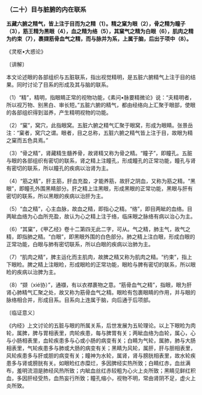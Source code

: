 ### （二十）目与脏腑的内在联系

**五藏六腑之精气，皆上注于目而为之精（1）。精之窠为眼（2），骨之精为瞳子（3），筋王精为黑眼（4），血之精为络（5），其窠气之精为白眼（6），肌肉之精为约束（7），裹撷筋骨血气之精，而与脉并为系，上属于脑，后出于项中（8）。**

《灵枢•大惑论》

〔讲解〕

本文论述眼的各部组织与五脏联系，指出视觉精明，是五脏六腑精气上注于目的结果。同时讨论了目系的形成及其与脑的联系。

（1）“精”，精明，指眼睛正常的视物功能，《素问•脉要精微论》说：“夫精明者，所以视万物、别黑白、审长短。”五脏六腑的精气，都由经络向上汇聚于眼部，使眼的各部组织得到滋养，产生精明视物的功能。

（2）“窠”，窝穴，此指眼窝。五脏六腑之精气汇聚于眼窝，形成为眼睛。张景岳注：“窠者，窝穴之谓。眼者，目之总称，五脏六腑之精气皆上注于目，故眼为精之窠而五色具焉。”

（3）“骨之精”，肾藏精生髓养骨，故肾精又称为骨之精。“瞳子”，即瞳孔。五脏与眼的各部组织有密切的联系，肾之精上注瞳孔，形成瞳孔的正常功能，瞳孔与肾有密切的联系，所以瞳孔的疾病以治肾为主。

（4）“筋之精”，肝主筋，肝血充盈，才能养筋，故肝之阴血，又称为筋之精。“黑眼”，即瞳孔外围黑睛部分。肝之精上注黑眼，形成黑眼的正常功能，黑眼与肝有密切的联系，所以黑眼的疾病以治肝为主。

（5）“血之精”，心主血脉，故血之精，即指心之精。“络”，即目两眦的血络。目两眦血络为心血所充盈，故认为心之精上注于络，临床眼之脉络有病以治心为主。

（6）“其窠”，《甲乙经》卷十二第四无此二字，可从。气之精，肺主气，故气之精，即指肺之精。“白眼”，即黑眼外围的白色部分。肺之精上注白眼，形成白眼的正常功能，白眼与肺有密切联系，所以白眼的疾病以治肺为主。

（7）“肌肉之精”，脾主运化而主肌肉，故脾之精又称为肌肉之精。“约束”，指上下眼睑。脾之精上注眼睑，形成眼睑的正常功能，眼睑与脾有密切的联系，所以眼睑的疾病以治脾为主。

（8）“撷（xié协）”，通襭，有以衣襟裹物之意。“筋骨血气之精”，指眼，眼为肝肾心肺精气汇聚之处，故又称为筋骨血气之精。眼睑有包裹眼睛的作用，并与眼的脉络相合并，形成目系。目系向上连属于脑，向后通于后项部。

〔临证意义〕

《内经》上文讨论的五脏与眼的所属关系，后世发展为五轮理论。以上下眼睑为肉轮，属脾，脾与胃相表里，肉轮疾患，每与脾胃有关；两眦血络为血轮，属心，心与小肠相表里，血轮疾患多与心或小肠的病变有关；白睛为气轮，属肺，肺与大肠相表里，气轮疾患多与肺或大肠的病变有关；黑睛为风轮，属肝，肝与胆相表里，风轮疾患多与肝或胆的病变有关；瞳神为水轮，属肾，肾与膀胱相表里，故水轮疾患多与肾或膀胱有关。如眼睑红赤糜烂，多因脾经实热所致；白睛红赤，血丝满布，羞明流泪是肺经风热所致；内眦血丝红赤较粗为心火上炎所致；黑睛见鲜红积血，多因肝经受热，血热妄行所致；瞳孔缩小，视物不明，常由肾阴不足，虚火上炎所致。
